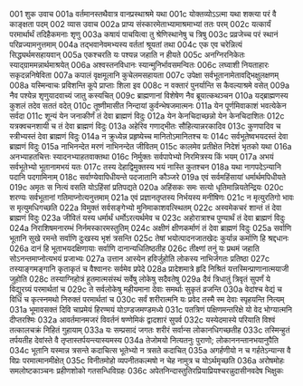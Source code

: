 001  	शुक उवाच
001a	वर्तमानस्तथैवात्र वानप्रस्थाश्रमे यथा
001c	योक्तव्योऽऽत्मा यथा शक्त्या परं वै काङ्क्षता पदम्
002  	व्यास उवाच
002a	प्राप्य संस्कारमेताभ्यामाश्रमाभ्यां ततः परम्
002c	यत्कार्यं परमार्थार्थं तदिहैकमनाः शृणु
003a	कषायं पाचयित्वा तु श्रेणिस्थानेषु च त्रिषु
003c	प्रव्रजेच्च परं स्थानं परिव्रज्यामनुत्तमाम्
004a	तद्भवानेवमभ्यस्य वर्ततां श्रूयतां तथा
004c	एक एव चरेन्नित्यं सिद्ध्यर्थमसहायवान्
005a	एकश्चरति यः पश्यन्न जहाति न हीयते
005c	अनग्निरनिकेतः स्याद्ग्राममन्नार्थमाश्रयेत्
006a	अश्वस्तनविधानः स्यान्मुनिर्भावसमन्वितः
006c	लघ्वाशी नियताहारः सकृदन्ननिषेविता
007a	कपालं वृक्षमूलानि कुचेलमसहायता
007c	उपेक्षा सर्वभूतानामेतावद्भिक्षुलक्षणम्
008a	यस्मिन्वाचः प्रविशन्ति कूपे प्राप्ताः शिला इव
008c	न वक्तारं पुनर्यान्ति स कैवल्याश्रमे वसेत्
009a	नैव पश्येन्न शृणुयादवाच्यं जातु कस्यचित्
009c	ब्राह्मणानां विशेषेण नैव ब्रूयात्कथञ्चन
010a	यद्ब्राह्मणस्य कुशलं तदेव सततं वदेत्
010c	तूष्णीमासीत निन्दायां कुर्वन्भेषजमात्मनः
011a	येन पूर्णमिवाकाशं भवत्येकेन सर्वदा
011c	शून्यं येन जनाकीर्णं तं देवा ब्राह्मणं विदुः
012a	येन केनचिदाच्छन्नो येन केनचिदाशितः
012c	यत्रक्वचनशायी च तं देवा ब्राह्मणं विदुः
013a	अहेरिव गणाद्भीतः सौहित्यान्नरकादिव
013c	कुणपादिव च स्त्रीभ्यस्तं देवा ब्राह्मणं विदुः
014a	न क्रुध्येन्न प्रहृष्येच्च मानितोऽमानितश्च यः
014c	सर्वभूतेष्वभयदस्तं देवा ब्राह्मणं विदुः
015a	नाभिनन्देत मरणं नाभिनन्देत जीवितम्
015c	कालमेव प्रतीक्षेत निदेशं भृतको यथा
016a	अनभ्याहतचित्तः स्यादनभ्याहतवाक्तथा
016c	निर्मुक्तः सर्वपापेभ्यो निरमित्रस्य किं भयम्
017a	अभयं सर्वभूतेभ्यो भूतानामभयं यतः
017c	तस्य देहाद्विमुक्तस्य भयं नास्ति कुतश्चन
018a	यथा नागपदेऽन्यानि पदानि पदगामिनाम्
018c	सर्वाण्येवापिधीयन्ते पदजातानि कौञ्जरे
019a	एवं सर्वमहिंसायां धर्मार्थमपिधीयते
019c	अमृतः स नित्यं वसति योऽहिंसां प्रतिपद्यते
020a	अहिंसकः समः सत्यो धृतिमान्नियतेन्द्रियः
020c	शरण्यः सर्वभूतानां गतिमाप्नोत्यनुत्तमाम्
021a	एवं प्रज्ञानतृप्तस्य निर्भयस्य मनीषिणः
021c	न मृत्युरतिगो भावः स मृत्युमधिगच्छति
022a	विमुक्तं सर्वसङ्गेभ्यो मुनिमाकाशवत्स्थितम्
022c	अस्वमेकचरं शान्तं तं देवा ब्राह्मणं विदुः
023a	जीवितं यस्य धर्मार्थं धर्मोऽरत्यर्थमेव च
023c	अहोरात्राश्च पुण्यार्थं तं देवा ब्राह्मणं विदुः
024a	निराशिषमनारम्भं निर्नमस्कारमस्तुतिम्
024c	अक्षीणं क्षीणकर्माणं तं देवा ब्राह्मणं विदुः
025a	सर्वाणि भूतानि सुखे रमन्ते सर्वाणि दुःखस्य भृशं त्रसन्ति
025c	तेषां भयोत्पादनजातखेदः कुर्यान्न कर्माणि हि श्रद्दधानः
026a	दानं हि भूताभयदक्षिणायाः सर्वाणि दानान्यधितिष्ठतीह
026c	तीक्ष्णां तनुं यः प्रथमं जहाति सोऽनन्तमाप्नोत्यभयं प्रजाभ्यः
027a	उत्तान आस्येन हविर्जुहोति लोकस्य नाभिर्जगतः प्रतिष्ठा
027c	तस्याङ्गमङ्गानि कृताकृतं च वैश्वानरः सर्वमेव प्रपेदे
028a	प्रादेशमात्रे हृदि निश्रितं यत्तस्मिन्प्राणानात्मयाजी जुहोति
028c	तस्याग्निहोत्रं हुतमात्मसंस्थं सर्वेषु लोकेषु सदैवतेषु
029a	दैवं त्रिधातुं त्रिवृतं सुपर्णं ये विद्युरग्र्यं परमार्थतां च
029c	ते सर्वलोकेषु महीयमाना देवाः समर्थाः सुकृतं व्रजन्ति
030a	वेदांश्च वेद्यं च विधिं च कृत्स्नमथो निरुक्तं परमार्थतां च
030c	सर्वं शरीरात्मनि यः प्रवेद तस्मै स्म देवाः स्पृहयन्ति नित्यम्
031a	भूमावसक्तं दिवि चाप्रमेयं हिरण्मयं योऽण्डजमण्डमध्ये
031c	पतत्रिणं पक्षिणमन्तरिक्षे यो वेद भोग्यात्मनि दीप्तरश्मिः
032a	आवर्तमानमजरं विवर्तनं षण्णेमिकं द्वादशारं सुपर्व
032c	यस्येदमास्ये परियाति विश्वं तत्कालचक्रं निहितं गुहायाम्
033a	यः सम्प्रसादं जगतः शरीरं सर्वान्स लोकानधिगच्छतीह
033c	तस्मिन्हुतं तर्पयतीह देवांस्ते वै तृप्तास्तर्पयन्त्यास्यमस्य
034a	तेजोमयो नित्यतनुः पुराणो; लोकाननन्तानभयानुपैति
034c	भूतानि यस्मान्न त्रसन्ते कदाचित्स भूतेभ्यो न त्रसते कदाचित्
035a	अगर्हणीयो न च गर्हतेऽन्यान्स वै विप्रः परमात्मानमीक्षेत्
035c	विनीतमोहो व्यपनीतकल्मषो न चेह नामुत्र च योऽर्थमृच्छति
036a	अरोषमोहः समलोष्टकाञ्चनः प्रहीणशोको गतसन्धिविग्रहः
036c	अपेतनिन्दास्तुतिरप्रियाप्रियश्चरन्नुदासीनवदेष भिक्षुकः

